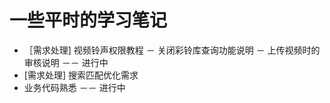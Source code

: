 # 一些平时的学习笔记

* ［需求处理] 视频铃声权限教程 － 关闭彩铃库查询功能说明 － 上传视频时的审核说明 －－ 进行中
* [需求处理] 搜索匹配优化需求
* 业务代码熟悉 －－ 进行中




